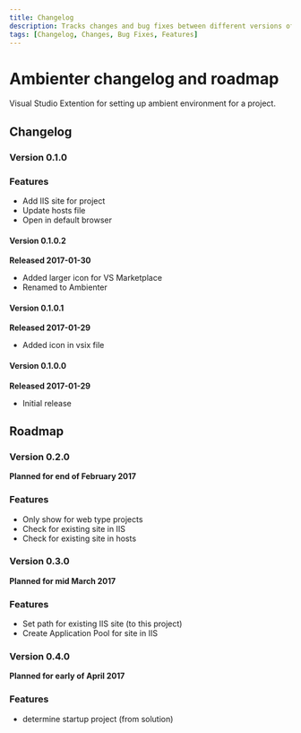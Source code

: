 ```yaml
---
title: Changelog
description: Tracks changes and bug fixes between different versions of Ambienter
tags: [Changelog, Changes, Bug Fixes, Features]
---
```


# Ambienter changelog and roadmap

Visual Studio Extention for setting up ambient environment for a project.

## Changelog

### Version 0.1.0

### Features

* Add IIS site for project
* Update hosts file
* Open in default browser

#### Version 0.1.0.2
**Released 2017-01-30**

* Added larger icon for VS Marketplace
* Renamed to Ambienter

#### Version 0.1.0.1
**Released 2017-01-29**

* Added icon in vsix file

#### Version 0.1.0.0
**Released 2017-01-29**

* Initial release

## Roadmap

### Version 0.2.0

**Planned for end of February 2017**

### Features

* Only show for web type projects
* Check for existing site in IIS
* Check for existing site in hosts

### Version 0.3.0

**Planned for mid March 2017**

### Features

* Set path for existing IIS site (to this project)
* Create Application Pool for site in IIS

### Version 0.4.0

**Planned for early of April 2017**

### Features

* determine startup project (from solution)

